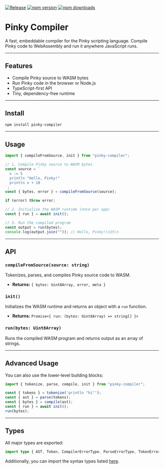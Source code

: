 [![Release](https://github.com/KevinBatdorf/pinky-compiler/actions/workflows/release.yml/badge.svg)](https://github.com/KevinBatdorf/pinky-compiler/actions/workflows/release.yml)
[![npm version](https://img.shields.io/npm/v/pinky-compiler.svg)](https://www.npmjs.com/package/pinky-compiler)
[![npm downloads](https://img.shields.io/npm/dm/pinky-compiler.svg)](https://www.npmjs.com/package/pinky-compiler)

# Pinky Compiler

A fast, embeddable compiler for the Pinky scripting language.
Compile Pinky code to WebAssembly and run it anywhere JavaScript runs.

---

## Features

-  Compile Pinky source to WASM bytes
-  Run Pinky code in the browser or Node.js
-  TypeScript-first API
-  Tiny, dependency-free runtime

---

## Install

```sh
npm install pinky-compiler
```

---

## Usage

```ts
import { compileFromSource, init } from "pinky-compiler";

// 1. Compile Pinky source to WASM bytes
const source = `
  x := 5
  println "Hello, Pinky!"
  println x + 10
`;
const { bytes, error } = compileFromSource(source);

if (error) throw error;

// 2. Initialize the WASM runtime (once per app)
const { run } = await init();

// 3. Run the compiled program
const output = run(bytes);
console.log(output.join("")); // Hello, Pinky!\n15\n
```

---

## API

### `compileFromSource(source: string)`

Tokenizes, parses, and compiles Pinky source code to WASM.

-  **Returns:** `{ bytes: Uint8Array, error, meta }`

### `init()`

Initializes the WASM runtime and returns an object with a `run` function.

-  **Returns:** `Promise<{ run: (bytes: Uint8Array) => string[] }>`

### `run(bytes: Uint8Array)`

Runs the compiled WASM program and returns output as an array of strings.

---

## Advanced Usage

You can also use the lower-level building blocks:

```ts
import { tokenize, parse, compile, init } from "pinky-compiler";

const { tokens } = tokenize('println "hi"');
const { ast } = parse(tokens);
const { bytes } = compile(ast);
const { run } = await init();
run(bytes);
```

---

## Types

All major types are exported:

```ts
import type { AST, Token, CompilerErrorType, ParseErrorType, TokenErrorType, RunFunction } from "pinky-compiler";
```

Additionally, you can import the syntax types listed [here](https://github.com/KevinBatdorf/pinky-compiler/blob/main/src/index.ts).
